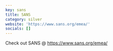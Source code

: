 ```yaml
---
key: sans
title: SANS
category: silver
website: 'https://www.sans.org/emea/'
socials: []
---
```


Check out SANS @ https://www.sans.org/emea/
